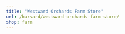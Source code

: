 ```yaml
---
title: "Westward Orchards Farm Store"
url: /harvard/westward-orchards-farm-store/
shop: farm
---
```

